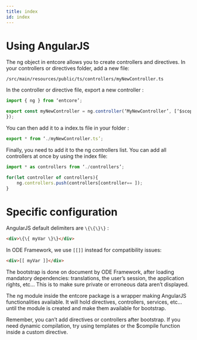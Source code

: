 ```yaml
---
title: index
id: index
---
```

# Using AngularJS

The ng object in entcore allows you to create controllers and directives. In your controllers or directives folder, add a new file:

`/src/main/resources/public/ts/controllers/myNewController.ts`

In the controller or directive file, export a new controller :

``` typescript
import { ng } from ‘entcore’;

export const myNewController = ng.controller(‘MyNewController’, [‘$scope’, ($scope) => {
});
```

You can then add it to a index.ts file in your folder :

``` typescript
export * from ‘./myNewController.ts’;
```

Finally, you need to add it to the ng controllers list. You can add all controllers at once by using the index file:

``` typescript
import * as controllers from ‘./controllers’;

for(let controller of controllers){
    ng.controllers.push(controllers[controller== ]);
}
```

# Specific configuration

AngularJS default delimiters are `\{\{\}\}` :

``` html
<div>\{\{ myVar \}\}</div>
```

In ODE Framework, we use `[[]]` instead for compatibility issues:

``` html
<div>[[ myVar ]]</div>
```

The bootstrap is done on document by ODE Framework, after loading mandatory dependencies: translations, the user’s session, the application rights, etc… This is to make sure private or erroneous data aren’t displayed.

The ng module inside the entcore package is a wrapper making AngularJS functionalities available. It will hold directives, controllers, services, etc… until the module is created and make them available for bootstrap.

Remember, you can’t add directives or controllers after bootstrap. If you need dynamic compilation, try using templates or the $compile function inside a custom directive.
